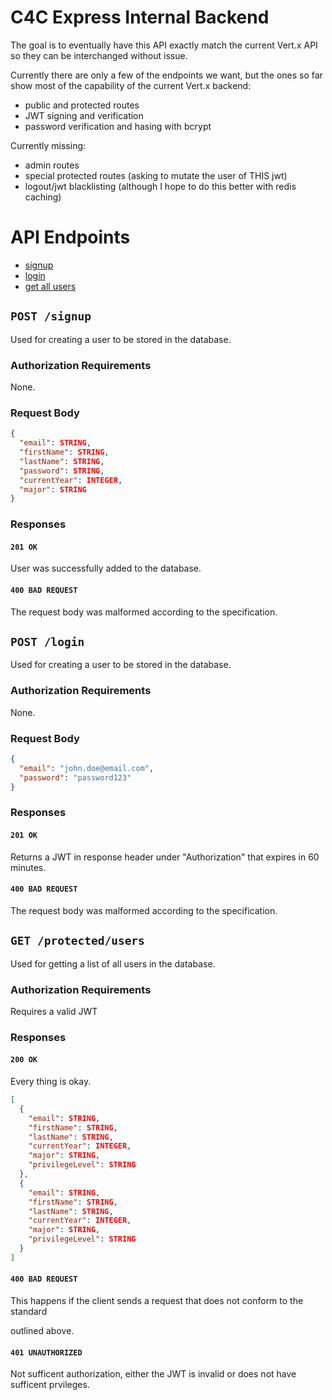 # C4C Express Internal Backend

The goal is to eventually have this API exactly match the current Vert.x API so they can be interchanged without issue.

Currently there are only a few of the endpoints we want, but the ones so far show most of the capability of the current Vert.x backend:

- public and protected routes
- JWT signing and verification
- password verification and hasing with bcrypt

Currently missing:

- admin routes
- special protected routes (asking to mutate the user of THIS jwt)
- logout/jwt blacklisting (although I hope to do this better with redis caching)

# API Endpoints

- [signup](api.md/#post-signup)
- [login](api.md/#post-login)
- [get all users](api.md/#get-protectedusers)

## `POST /signup`

Used for creating a user to be stored in the database.

### Authorization Requirements

None.

### Request Body

```json
{
  "email": STRING,
  "firstName": STRING,
  "lastName": STRING,
  "password": STRING,
  "currentYear": INTEGER,
  "major": STRING
}
```

### Responses

#### `201 OK`

User was successfully added to the database.

#### `400 BAD REQUEST`

The request body was malformed according to the specification.

## `POST /login`

Used for creating a user to be stored in the database.

### Authorization Requirements

None.

### Request Body

```json
{
  "email": "john.doe@email.com",
  "password": "password123"
}
```

### Responses

#### `201 OK`

Returns a JWT in response header under "Authorization" that expires in 60 minutes.

#### `400 BAD REQUEST`

The request body was malformed according to the specification.

## `GET /protected/users`

Used for getting a list of all users in the database.

### Authorization Requirements

Requires a valid JWT

### Responses

#### `200 OK`

Every thing is okay.

```json
[
  {
    "email": STRING,
    "firstName": STRING,
    "lastName": STRING,
    "currentYear": INTEGER,
    "major": STRING,
    "privilegeLevel": STRING
  },
  {
    "email": STRING,
    "firstName": STRING,
    "lastName": STRING,
    "currentYear": INTEGER,
    "major": STRING,
    "privilegeLevel": STRING
  }
]
```

#### `400 BAD REQUEST`

This happens if the client sends a request that does not conform to the standard

outlined above.

#### `401 UNAUTHORIZED`

Not sufficent authorization, either the JWT is invalid or does not have sufficent prvileges.

